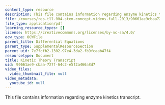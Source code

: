 ```yaml
---
content_type: resource
description: This file contains information regarding enzyme kinetics transcript.
file: /courses/res-tll-004-stem-concept-videos-fall-2013/90661ae9cbaa727f64c2e5f2a466a8d7_MITRES_TLL-004F13_EnzyKine.pdf
file_type: application/pdf
learning_resource_types: []
license: https://creativecommons.org/licenses/by-nc-sa/4.0/
ocw_type: OCWFile
parent_title: Differential Equations
parent_type: SupplementalResourceSection
parent_uid: 7e7fcfb2-1302-97e4-3da2-fb9fcaab47f4
resourcetype: Document
title: Kinetic Theory Transcript
uid: 90661ae9-cbaa-727f-64c2-e5f2a466a8d7
video_files:
  video_thumbnail_file: null
video_metadata:
  youtube_id: null
---
```

This file contains information regarding enzyme kinetics transcript.